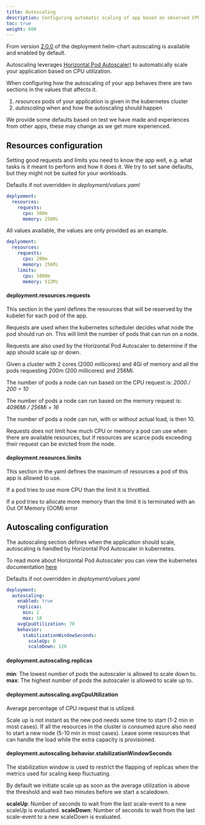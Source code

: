 ```yaml
---
title: Autoscaling
description: Configuring automatic scaling of app based on observed CPU utilization.
toc: true
weight: 600
---
```


From version [2.0.0](/community/changelog/deployment/v2) of the deployment helm-chart autoscaling is available and enabled by default.

Autoscaling leverages [Horizontal Pod Autoscaler)](https://kubernetes.io/docs/tasks/run-application/horizontal-pod-autoscale/) 
to automatically scale your application based on CPU utilization.

When configuring how the autoscaling of your app behaves there are two sections in the values that affects it.
1. _resources_ pods of your application is given in the kubernetes cluster
2. _autoscaling_ when and how the autoscaling should happen

We provide some defaults based on test we have made and experiences from other apps, these may change as we get more experienced.

## Resources configuration
Setting good requests and limits you need to know the app well, e.g. what tasks is it meant to perform and how it does it. 
We try to set sane defaults, but they might not be suited for your workloads.

Defaults if not overridden in _deployment/values.yaml_
```yaml
deplyoment:
  resources:
    requests:
      cpu: 300m
      memory: 256Mi
```

All values available, the values are only provided as an example.
```yaml
deplyoment:
  resources:
    requests:
      cpu: 200m
      memory: 256Mi
    limits:
      cpu: 1000m
      memory: 512Mi
``` 

#### deployment.resources.requests
This section in the yaml defines the resources that will be reserved by the kubelet for each pod of the app. 

Requests are used when the kubernetes scheduler decides what node the pod should run on. This will limit the number of pods that can run on a node.

Requests are also used by the Horizontal Pod Autoscaler to determine if the app should scale up or down.

Given a cluster with 2 cores (2000 millicores) and 4Gi of memory and all the pods requesting 200m (200 millicores) and 256Mi.

The number of pods a node can run based on the CPU request is: _2000 / 200 = 10_

The number of pods a node can run based on the memory request is: _4096Mi / 256Mi = 16_

The number of pods a node can run, with or without actual load, is then 10.

Requests does not limit how much CPU or memory a pod can use when there are available resources, but if resources are scarce pods exceeding their request can be evicted from the node.

#### deployment.resources.limits
This section in the yaml defines the maximum of resources a pod of this app is allowed to use. 

If a pod tries to use more CPU than the limit it is throttled.

If a pod tries to allocate more memory than the limit it is terminated with an Out Of Memory (OOM) error

## Autoscaling configuration
The autoscaling section defines when the application should scale, autoscaling is handled by Horizontal Pod Autoscaler in kubernetes.

To read more about Horizontal Pod Autoscaler you can view the kubernetes documentation [here](https://kubernetes.io/docs/tasks/run-application/horizontal-pod-autoscale/)

Defaults if not overridden in _deployment/values.yaml_
```yaml
deployment:
  autoscaling:
    enabled: true
    replicas:
      min: 2
      max: 10
    avgCpuUtilization: 70
    behavior:
      stabilizationWindowSeconds:
        scaleUp: 0
        scaleDown: 120
```

#### deployment.autoscaling.replicas
__min__: The lowest number of pods the autoscaler is allowed to scale down to.
__max__: The highest number of pods the autoscaler is allowed to scale up to.

#### deployment.autoscaling.avgCpuUtilization
Average percentage of CPU request that is utilized.

Scale up is not instant as the new pod needs some time to start (1-2 min in most cases).
If all the resources in the cluster is consumed azure also need to start a new node (5-10 min in most cases).
Leave some resources that can handle the load while the extra capacity is provisioned.

#### deployment.autoscaling.behavior.stabilizationWindowSeconds
The stabilization window is used to restrict the flapping of replicas when the metrics used for scaling keep fluctuating.

By default we initiate scale up as soon as the average utilization is above the threshold and wait two minutes before we start a scaledown.

__scaleUp__: Number of seconds to wait from the last scale-event to a new scaleUp is evaluated.
__scaleDown__: Number of seconds to wait from the last scale-event to a new scaleDown is evaluated.
